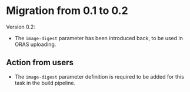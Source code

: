 # Migration from 0.1 to 0.2

Version 0.2:

- The `image-digest` parameter has been introduced back, to be used in ORAS uploading.
## Action from users
- The `image-digest` parameter definition is required to be added for this task in the build pipeline.

